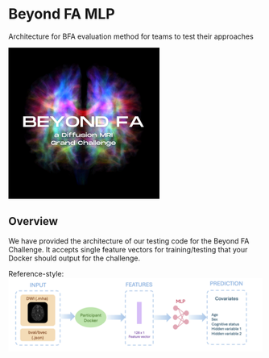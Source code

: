 # Beyond FA MLP
Architecture for BFA evaluation method for teams to test their approaches

<img src="https://github.com/MASILab/beyondFA_mlp/blob/main/4.png" alt="Challenge Logo" width="300">


## Overview
We have provided the architecture of our testing code for the Beyond FA Challenge. It accepts single feature vectors for training/testing that your Docker should output for the challenge. 

Reference-style: 
![alt text][ChallengeArchitecture]

[ChallengeArchitecture]: https://github.com/MASILab/beyondFA_mlp/blob/main/fig2.png "Challenge Architecture"
